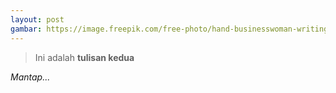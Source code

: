 ```yaml
---
layout: post
gambar: https://image.freepik.com/free-photo/hand-businesswoman-writing-paper-office_1262-2119.jpg
---
```


> Ini adalah **tulisan kedua**

_Mantap..._
